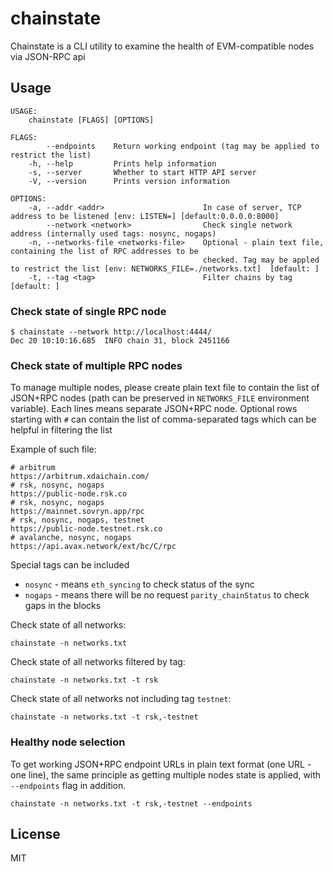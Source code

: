 # chainstate

Chainstate is a CLI utility to examine the health of EVM-compatible nodes via JSON-RPC api

## Usage
```
USAGE:
    chainstate [FLAGS] [OPTIONS]

FLAGS:
        --endpoints    Return working endpoint (tag may be applied to restrict the list)
    -h, --help         Prints help information
    -s, --server       Whether to start HTTP API server
    -V, --version      Prints version information

OPTIONS:
    -a, --addr <addr>                      In case of server, TCP address to be listened [env: LISTEN=] [default:0.0.0.0:8000]
        --network <network>                Check single network address (internally used tags: nosync, nogaps)
    -n, --networks-file <networks-file>    Optional - plain text file, containing the list of RPC addresses to be
                                           checked. Tag may be appled to restrict the list [env: NETWORKS_FILE=./networks.txt]  [default: ]
    -t, --tag <tag>                        Filter chains by tag [default: ]
```

### Check state of single RPC node
```
$ chainstate --network http://localhost:4444/
Dec 20 10:10:16.685  INFO chain 31, block 2451166
```

### Check state of multiple RPC nodes

To manage multiple nodes, please create plain text file to contain the list of JSON+RPC nodes
(path can be preserved in `NETWORKS_FILE` environment variable). Each lines means separate JSON+RPC node. 
Optional rows starting with `#` can contain the list of comma-separated tags which can be helpful in filtering the list

Example of such file:
```
# arbitrum
https://arbitrum.xdaichain.com/
# rsk, nosync, nogaps
https://public-node.rsk.co
# rsk, nosync, nogaps
https://mainnet.sovryn.app/rpc
# rsk, nosync, nogaps, testnet
https://public-node.testnet.rsk.co
# avalanche, nosync, nogaps
https://api.avax.network/ext/bc/C/rpc
```

Special tags can be included
- `nosync` - means `eth_syncing` to check status of the sync
- `nogaps` - means there will be no request `parity_chainStatus` to check gaps in the blocks

Check state of all networks:
```
chainstate -n networks.txt
```

Check state of all networks filtered by tag:
```
chainstate -n networks.txt -t rsk
```

Check state of all networks not including tag `testnet`:
```
chainstate -n networks.txt -t rsk,-testnet
```

### Healthy node selection

To get working JSON+RPC endpoint URLs in plain text format (one URL - one line), 
the same principle as getting multiple nodes state is applied, with `--endpoints` flag in addition.

```
chainstate -n networks.txt -t rsk,-testnet --endpoints
```

## License

MIT